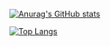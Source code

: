 [![Anurag's GitHub stats](https://github-readme-stats.vercel.app/api?username=RamPrakhyath05&show_icons=true&theme=transparent)](https://github.com/RamPrakhyath05/github-readme-stats)

[![Top Langs](https://github-readme-stats.vercel.app/api/top-langs/?username=RamPrakhyath05&layout=donut&theme=transparent)](https://github.com/RamPrakhyath05/github-readme-stats)
<!--
**RamPrakhyath05/RamPrakhyath05** is a ✨ _special_ ✨ repository because its `README.md` (this file) appears on your GitHub profile.

Here are some ideas to get you started:

- 🔭 I’m currently working on ...
- 🌱 I’m currently learning ...
- 👯 I’m looking to collaborate on ...
- 🤔 I’m looking for help with ...
- 💬 Ask me about ...
- 📫 How to reach me: ...
- 😄 Pronouns: ...
- ⚡ Fun fact: ...
-->
